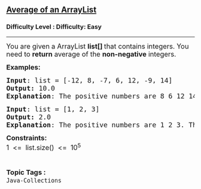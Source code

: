 <h2><a href="https://www.geeksforgeeks.org/problems/average-of-an-arraylist--141628/0">Average of an ArrayList</a></h2><h3>Difficulty Level : Difficulty: Easy</h3><hr><div class="problems_problem_content__Xm_eO"><p><span style="font-size: 18px;">You are given a ArrayList&nbsp;<strong>list[] </strong>that contains integers. You need to <strong>return</strong> average&nbsp;of the <strong>non-negative</strong> integers.</span></p>
<p><span style="font-size: 18px;"><strong>Examples:</strong></span> <span style="font-size: 18px;"><strong> </strong></span></p>
<pre><span style="font-size: 18px;"><strong>Input</strong>: list = [-12, 8, -7, 6, 12, -9, 14]
<strong>Output: </strong>10.0
<strong>Explanation</strong>: The positive numbers are 8 6 12 14. The sum is 8+6+12+14 = 40, Average = 40/4 = 10.0</span></pre>
<pre><span style="font-size: 18px;"><strong>Input</strong>: list = [1, 2, 3]
<strong>Output:</strong> 2.0
<strong>Explanation</strong>: The positive numbers are 1 2 3. The sum is 1+2+3 = 6, Average = 6/3 = 2.0<br></span></pre>
<p><strong><span style="font-size: 18px;">Constraints:<br></span></strong><span style="font-size: 18px;">1 &nbsp;&lt;= &nbsp;list.size() &nbsp;&lt;= &nbsp;10</span><span style="font-size: 18px;"><sup>5</sup></span></p></div><br><p><span style=font-size:18px><strong>Topic Tags : </strong><br><code>Java-Collections</code>&nbsp;